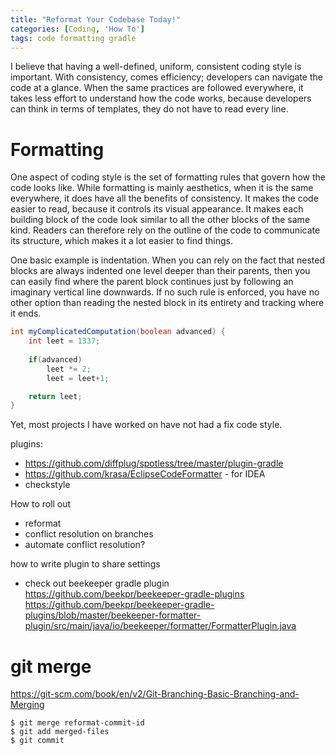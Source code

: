 ```yaml
---
title: "Reformat Your Codebase Today!"
categories: [Coding, 'How To']
tags: code formatting gradle
---
```


I believe that having a well-defined, uniform, consistent coding style is important.
With consistency, comes efficiency; developers can navigate the code at a glance.
When the same practices are followed everywhere, it takes less effort to understand
how the code works, because developers can think in terms of templates,
they do not have to read every line.

<!--more-->

# Formatting

One aspect of coding style is the set of formatting rules that govern how the code
looks like.
While formatting is mainly aesthetics, when it is the same everywhere,
it does have all the benefits of consistency.
It makes the code easier to read, because it controls its visual appearance.
It makes each building block of the code look similar to all the other
blocks of the same kind.
Readers can therefore rely on the outline of the code to communicate its structure,
which makes it a lot easier to find things.

One basic example is indentation.
When you can rely on the fact that nested blocks are always indented one level
deeper than their parents,
then you can easily find where the parent block continues
just by following an imaginary vertical line downwards.
If no such rule is enforced, you have no other option than reading the
nested block in its entirety and tracking where it ends.

```java
int myComplicatedComputation(boolean advanced) {
    int leet = 1337;
    
    if(advanced)
        leet *= 2;
        leet = leet+1;

    return leet;
}
```




Yet, most projects I have worked on have not had a fix code style.


plugins:
- https://github.com/diffplug/spotless/tree/master/plugin-gradle
- https://github.com/krasa/EclipseCodeFormatter - for IDEA
- checkstyle

How to roll out
- reformat
- conflict resolution on branches
- automate conflict resolution?

how to write plugin to share settings
- check out beekeeper gradle plugin https://github.com/beekpr/beekeeper-gradle-plugins
    https://github.com/beekpr/beekeeper-gradle-plugins/blob/master/beekeeper-formatter-plugin/src/main/java/io/beekeeper/formatter/FormatterPlugin.java

# git merge
https://git-scm.com/book/en/v2/Git-Branching-Basic-Branching-and-Merging

```
$ git merge reformat-commit-id
$ git add merged-files
$ git commit
```
